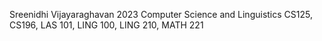 Sreenidhi Vijayaraghavan
2023
Computer Science and Linguistics
CS125, CS196, LAS 101, LING 100, LING 210, MATH 221
